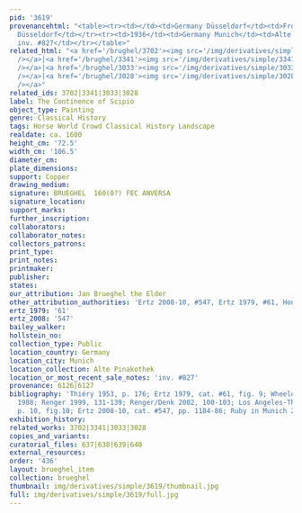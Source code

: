 ```yaml
---
pid: '3619'
provenancehtml: "<table><tr><td></td><td>Germany Düsseldorf</td><td>From the Galerie
  Düsseldorf</td></tr><tr><td>1936</td><td>Germany Munich</td><td>Alte Pinakothek
  inv. #827</td></tr></table>"
related_html: "<a href='/brughel/3702'><img src='/img/derivatives/simple/3702/thumbnail.jpg'
  /></a>|<a href='/brughel/3341'><img src='/img/derivatives/simple/3341/thumbnail.jpg'
  /></a>|<a href='/brughel/3033'><img src='/img/derivatives/simple/3033/thumbnail.jpg'
  /></a>|<a href='/brughel/3028'><img src='/img/derivatives/simple/3028/thumbnail.jpg'
  /></a>"
related_ids: 3702|3341|3033|3028
label: The Continence of Scipio
object_type: Painting
genre: Classical History
tags: Horse World Crowd Classical History Landscape
realdate: ca. 1600
height_cm: '72.5'
width_cm: '106.5'
diameter_cm:
plate_dimensions:
support: Copper
drawing_medium:
signature: BRUEGHEL  160(0?) FEC ANVERSA
signature_location:
support_marks:
further_inscription:
collaborators:
collaborator_notes:
collectors_patrons:
print_type:
print_notes:
printmaker:
publisher:
states:
our_attribution: Jan Brueghel the Elder
other_attribution_authorities: 'Ertz 2008-10, #547, Ertz 1979, #61, Honig database'
ertz_1979: '61'
ertz_2008: '547'
bailey_walker:
hollstein_no:
collection_type: Public
location_country: Germany
location_city: Munich
location_collection: Alte Pinakothek
location_or_most_recent_sale_notes: 'inv. #827'
provenance: 6126|6127
bibliography: 'Thiéry 1953, p. 176; Ertz 1979, cat. #61, fig. 9; Wheelock, in Washington/Cincinnati
  1988; Renger 1999, 131-139; Renger/Denk 2002, 100-103; Los Angeles-The Hague 2006,
  p. 10, fig.10; Ertz 2008-10, cat. #547, pp. 1184-86; Ruby in Munich 2013, p. 36'
exhibition_history:
related_works: 3702|3341|3033|3028
copies_and_variants:
curatorial_files: 637|638|639|640
external_resources:
order: '436'
layout: brueghel_item
collection: brueghel
thumbnail: img/derivatives/simple/3619/thumbnail.jpg
full: img/derivatives/simple/3619/full.jpg
---
```

